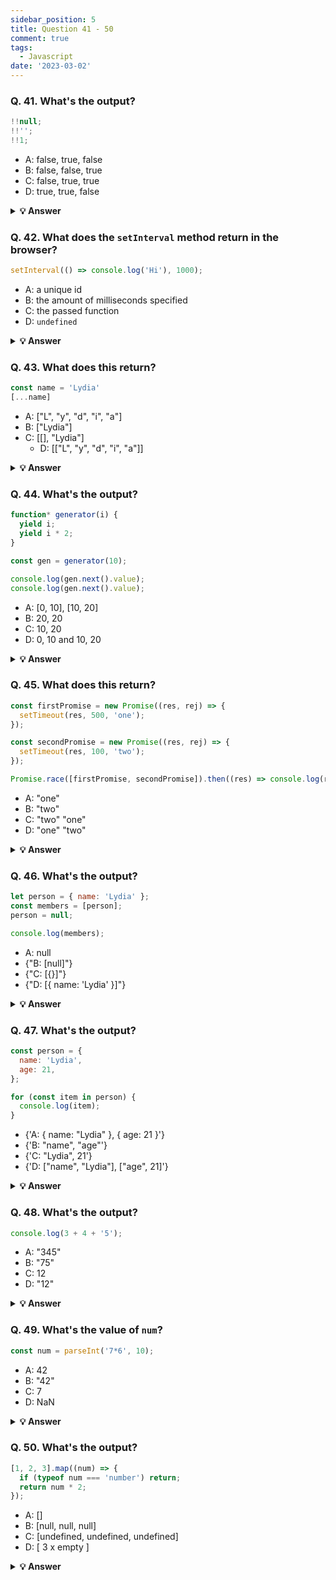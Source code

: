 ```yaml
---
sidebar_position: 5
title: Question 41 - 50
comment: true
tags:
  - Javascript
date: '2023-03-02'
---
```


### Q. 41. What's the output?

```javascript
!!null;
!!'';
!!1;
```

- A: false, true, false
- B: false, false, true
- C: false, true, true
- D: true, true, false

<details>
    <summary>
    <b>💡 Answer</b>
    </summary>

**_Answer: B_**

`null` is falsy. `!null` returns `true`. `!true` returns `false`.

`""` is falsy. `!""` returns `true`. `!true` returns `false`.

`1` is truthy. `!1` returns `false`. `!false` returns `true`.

</details>

### Q. 42. What does the `setInterval` method return in the browser?

```javascript
setInterval(() => console.log('Hi'), 1000);
```

- A: a unique id
- B: the amount of milliseconds specified
- C: the passed function
- D: `undefined`

<details>
    <summary>
    <b>💡 Answer</b>
    </summary>

**_Answer: A_**

It returns a unique id. This id can be used to clear that interval with the `clearInterval()` function.

</details>

### Q. 43. What does this return?

```javascript
const name = 'Lydia'
[...name]
```

- A: ["L", "y", "d", "i", "a"]
- B: ["Lydia"]
- C: [[], "Lydia"]
  - D: [["L", "y", "d", "i", "a"]]

<details>
    <summary>
    <b>💡 Answer</b>
    </summary>

**_Answer: A_**

A string is an iterable. The spread operator maps every character of an iterable to one element.

</details>

### Q. 44. What's the output?

```javascript
function* generator(i) {
  yield i;
  yield i * 2;
}

const gen = generator(10);

console.log(gen.next().value);
console.log(gen.next().value);
```

- A: [0, 10], [10, 20]
- B: 20, 20
- C: 10, 20
- D: 0, 10 and 10, 20

<details>
    <summary>
    <b>💡 Answer</b>
    </summary>

**_Answer: C_**

Regular functions cannot be stopped mid-way after invocation. However, a generator function can be "stopped" midway, and later continue from where it stopped. Every time a generator function encounters a `yield` keyword, the function yields the value specified after it. Note that the generator function in that case doesn’t _return_ the value, it _yields_ the value.

First, we initialize the generator function with `i` equal to `10`. We invoke the generator function using the `next()` method. The first time we invoke the generator function, `i` is equal to `10`. It encounters the first `yield` keyword: it yields the value of `i`. The generator is now "paused", and `10` gets logged.

Then, we invoke the function again with the `next()` method. It starts to continue where it stopped previously, still with `i` equal to `10`. Now, it encounters the next `yield` keyword, and yields `i * 2`. `i` is equal to `10`, so it returns `10 * 2`, which is `20`. This results in `10, 20`.

</details>

### Q. 45. What does this return?

```javascript
const firstPromise = new Promise((res, rej) => {
  setTimeout(res, 500, 'one');
});

const secondPromise = new Promise((res, rej) => {
  setTimeout(res, 100, 'two');
});

Promise.race([firstPromise, secondPromise]).then((res) => console.log(res));
```

- A: "one"
- B: "two"
- C: "two" "one"
- D: "one" "two"

<details>
    <summary>
    <b>💡 Answer</b>
    </summary>

**_Answer: B_**

When we pass multiple promises to the `Promise.race` method, it resolves/rejects the _first_ promise that resolves/rejects.

To the `setTimeout` method, we pass a timer: 500ms for the first promise (`firstPromise`), and 100ms for the second promise (`secondPromise`).

This means that the `secondPromise` resolves first with the value of `'two'`. `res` now holds the value of `'two'`, which gets logged.

</details>

### Q. 46. What's the output?

```javascript
let person = { name: 'Lydia' };
const members = [person];
person = null;

console.log(members);
```

- A: null
- {"B: [null]"}
- {"C: [{}]"}
- {"D: [{ name: 'Lydia' }]"}

<details>
    <summary>
    <b>💡 Answer</b>
    </summary>

**_Answer: D_**

First, we declare a variable `person` with the value of an object that has a `name` property.

<img data-zoomable src="https://i.imgur.com/TML1MbS.png" width="200" />

Then, we declare a variable called `members`. We set the first element of that array equal to the value of the `person` variable. Objects interact by _reference_ when setting them equal to each other. When you assign a reference from one variable to another, you make a _copy_ of that reference. (note that they don't have the _same_ reference!)

<img data-zoomable src="https://i.imgur.com/FSG5K3F.png" width="300" />

Then, we set the variable `person` equal to `null`.

<img data-zoomable src="https://i.imgur.com/sYjcsMT.png" width="300" />

We are only modifying the value of the `person` variable, and not the first element in the array, since that element has a different (copied) reference to the object. The first element in `members` still holds its reference to the original object. When we log the `members` array, the first element still holds the value of the object, which gets logged.

</details>

### Q. 47. What's the output?

```javascript
const person = {
  name: 'Lydia',
  age: 21,
};

for (const item in person) {
  console.log(item);
}
```

- {'A: { name: "Lydia" }, { age: 21 }'}
- {'B: "name", "age"'}
- {'C: "Lydia", 21'}
- {'D: ["name", "Lydia"], ["age", 21]'}

<details>
    <summary>
    <b>💡 Answer</b>
    </summary>

**_Answer: B_**

With a `for-in` loop, we can iterate through object keys, in this case `name` and `age`.

Under the hood, object keys are strings (if they're not a Symbol).

On every loop, we set the value of `item` equal to the current key it’s iterating over. First, `item` is equal to `name`, and gets logged.

Then, `item` is equal to `age`, which gets logged.

</details>

### Q. 48. What's the output?

```javascript
console.log(3 + 4 + '5');
```

- A: "345"
- B: "75"
- C: 12
- D: "12"

<details>
    <summary>
    <b>💡 Answer</b>
    </summary>

**_Answer: B_**

Operator associativity is the order in which the compiler evaluates the expressions, either left-to-right or right-to-left. This only happens if all operators have the _same_ precedence. We only have one type of operator: `+`. For addition, the associativity is left-to-right.

`3 + 4` gets evaluated first. This results in the number `7`.

`7 + '5'` results in `"75"` because of coercion. JavaScript converts the number `7` into a string, see question 15. We can concatenate two strings using the `+`operator. `"7" + "5"` results in `"75"`.

</details>

### Q. 49. What's the value of `num`?

```javascript
const num = parseInt('7*6', 10);
```

- A: 42
- B: "42"
- C: 7
- D: NaN

<details>
    <summary>
    <b>💡 Answer</b>
    </summary>

**_Answer: C_**

Only the first numbers in the string is returned. Based on the _radix_ (the second argument in order to specify what type of number we want to parse it to: base 10, hexadecimal, octal, binary, etc.), the `parseInt` checks whether the characters in the string are valid. Once it encounters a character that isn't a valid number in the radix, it stops parsing and ignores the following characters.

`*` is not a valid number. It only parses `"7"` into the decimal `7`. `num` now holds the value of `7`.

</details>

### Q. 50. What's the output?

```javascript
[1, 2, 3].map((num) => {
  if (typeof num === 'number') return;
  return num * 2;
});
```

- A: []
- B: [null, null, null]
- C: [undefined, undefined, undefined]
- D: [ 3 x empty ]

<details>
    <summary>
    <b>💡 Answer</b>
    </summary>

**_Answer: C_**

When mapping over the array, the value of `num` is equal to the element it’s currently looping over. In this case, the elements are numbers, so the condition of the if statement `typeof num === "number"` returns `true`. The map function creates a new array and inserts the values returned from the function.

However, we don’t return a value. When we don’t return a value from the function, the function returns `undefined`. For every element in the array, the function block gets called, so for each element we return `undefined`.

</details>

